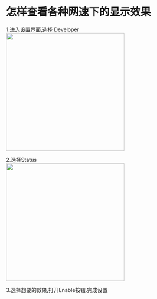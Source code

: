 # 怎样查看各种网速下的显示效果

1.进入设置界面,选择 Developer<br/>
<img src="https://raw.githubusercontent.com/Mekor/NoteBook/master/media/1.png" width="320"><br/>

2.选择Status<br/>
<img src="https://raw.githubusercontent.com/Mekor/NoteBook/master/media/1.png" width="320"><br/>

3.选择想要的效果,打开Enable按钮.完成设置

